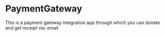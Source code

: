 # PaymentGateway
This is a payment gateway integration app through which you can donate and get receipt  via.  email
